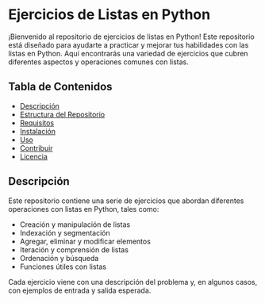# Ejercicios de Listas en Python

¡Bienvenido al repositorio de ejercicios de listas en Python! Este repositorio está diseñado para ayudarte a practicar y mejorar tus habilidades con las listas en Python. Aquí encontrarás una variedad de ejercicios que cubren diferentes aspectos y operaciones comunes con listas.

## Tabla de Contenidos

- [Descripción](#descripción)
- [Estructura del Repositorio](#estructura-del-repositorio)
- [Requisitos](#requisitos)
- [Instalación](#instalación)
- [Uso](#uso)
- [Contribuir](#contribuir)
- [Licencia](#licencia)

## Descripción

Este repositorio contiene una serie de ejercicios que abordan diferentes operaciones con listas en Python, tales como:

- Creación y manipulación de listas
- Indexación y segmentación
- Agregar, eliminar y modificar elementos
- Iteración y comprensión de listas
- Ordenación y búsqueda
- Funciones útiles con listas

Cada ejercicio viene con una descripción del problema y, en algunos casos, con ejemplos de entrada y salida esperada.



